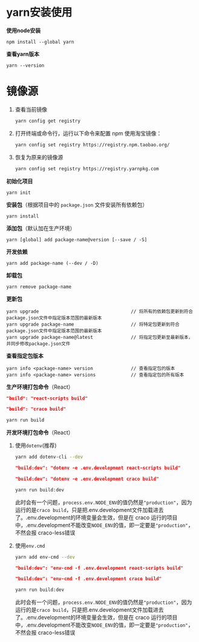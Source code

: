 # yarn安装使用

**使用node安装**

```shell
npm install --global yarn
```

**查看yarn版本**

```shell
yarn --version
```



# 镜像源

1. 查看当前镜像

   ```bash
   yarn config get registry
   ```

2. 打开终端或命令行，运行以下命令来配置 npm 使用淘宝镜像：

   ```bash
   yarn config set registry https://registry.npm.taobao.org/
   ```

3. 恢复为原来的镜像源

   ````bash
   yarn config set registry https://registry.yarnpkg.com
   ````




**初始化项目**

```shell
yarn init
```

**安装包**（根据项目中的 `package.json` 文件安装所有依赖包）

```shell
yarn install
```

**添加包**（默认加在生产环境）

```shell
yarn [global] add package-name@version [--save / -S]
```

**开发依赖**

```shell
yarn add package-name (--dev / -D)
```

**卸载包**

```shell
yarn remove package-name
```

**更新包**

```shell
yarn upgrade                                  // 将所有的依赖包更新到符合package.json文件中指定版本范围的最新版本
yarn upgrade package-name                     // 将特定包更新到符合package.json文件中指定版本范围的最新版本
yarn upgrade package-name@latest              // 将指定包更新至最新版本，并同步修改package.json文件
```

**查看指定包版本**

```shell
yarn info <package-name> version              // 查看指定包的版本
yarn info <package-name> versions             // 查看指定包的所有版本
```



**生产环境打包命令**（React）

```json
"build": "react-scripts build"

"build": "craco build"
```

```bash
yarn run build
```



**开发环境打包命令**（React）

1. 使用`dotenv`(推荐)

   ```bash
   yarn add dotenv-cli --dev
   ```

   ```json
   "build:dev": "dotenv -e .env.development react-scripts build"
   
   "build:dev": "dotenv -e .env.development craco build"
   ```

   ```bash
   yarn run build:dev
   ```

   此时会有一个问题，`process.env.NODE_ENV`的值仍然是`"production"`，因为运行的是`craco build`，只是把.env.development文件加载进去了。.env.development的环境变量会生效，但是在 craco 运行的项目中，.env.development不能改变`NODE_ENV`的值，即一定要是`"production"`，不然会报 craco-less错误

2. 使用`env.cmd`

   ```bash
   yarn add env-cmd --dev
   ```

   ```json
   "build:dev": "env-cmd -f .env.development react-scripts build"
   
   "build:dev": "env-cmd -f .env.development craco build"
   ```
   
   ```bash
   yarn run build:dev
   ```
   
   此时会有一个问题，`process.env.NODE_ENV`的值仍然是`"production"`，因为运行的是`craco build`，只是把.env.development文件加载进去了。.env.development的环境变量会生效，但是在 craco 运行的项目中，.env.development不能改变`NODE_ENV`的值，即一定要是`"production"`，不然会报 craco-less错误
